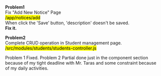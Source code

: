 **Problem1** \
Fix "Add New Notice" Page \
<mark>/app/notices/add</mark> \
When click the 'Save' button, 'description' doesn't be saved. \
<b>Fix it.</b>

**Problem2** \
Complete CRUD operation in Student management page. \
<mark>/src/modules/students/students-controller.js</mark>

Problem 1 Fixed.
Problem 2 Partial done just in the component section because of my tight deadline with Mr. Taras and some constraint because of my daily activities.
